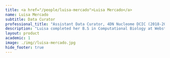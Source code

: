 ```yaml
---
title: <a href="/people/luisa-mercado">Luisa Mercado</a>
name: Luisa Mercado
subtitle: Data Curator
professional_title: "Assistant Data Curator, 4DN Nucleome DCIC (2018-2021), Teaching Assistant, Simon Fraser University"  # Joined professional titles
description: "Luisa completed her B.S in Computational Biology at Webster University in Spring 2018. She is working as an Assistant Data Curator for the 4D Nucleome Project."
layout: product
academic: 1
image: ./img//luisa-mercado.jpg
hide_footer: true
---
```

